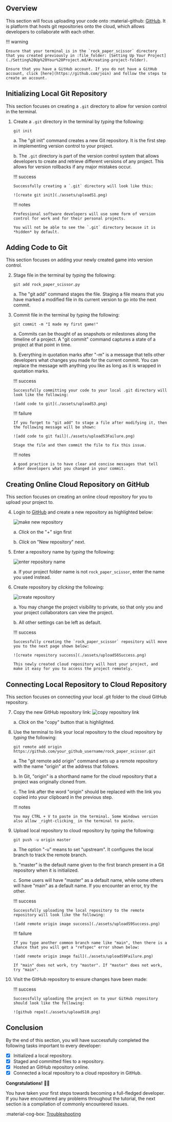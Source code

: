 ## Overview

This section will focus uploading your code onto :material-github: [GitHub](https://github.com/). It is platform that hosts git repositories onto the cloud, which allows developers to collaborate with each other.

!!! warning

    Ensure that your terminal is in the `rock_paper_scissor` directory that you created previously in :file_folder: [Setting Up Your Project](./Setting%20Up%20Your%20Project.md/#creating-project-folder).

    Ensure that you have a GitHub account. If you do not have a GitHub account, click [here](https://github.com/join) and follow the steps to create an account.

## Initializing Local Git Repository

This section focuses on creating a `.git` directory to allow for version control in the terminal.

1.  Create a `.git` directory in the terminal by _typing_ the following:

    ```
    git init
    ```

    a. The "git init" command creates a new Git repository. It is the first step in implementing version control to your project.

    b. The `.git` directory is part of the version control system that allows developers to create and retrieve different versions of any project. This allows for version rollbacks if any major mistakes occur.

    !!! success

        Successfully creating a `.git` directory will look like this:

        ![create git init](./assets/uploadS1.png)

    !!! notes

        Professional software developers will use some form of version control for work and for their personal projects.

        You will not be able to see the `.git` directory because it is *hidden* by default.

## Adding Code to Git

This section focuses on adding your newly created game into version control.

2.  Stage file in the terminal by _typing_ the following:

    ```
    git add rock_paper_scissor.py
    ```

    a. The "git add" command stages the file. Staging a file means that you have marked a modified file in its current version to go into the next commit.

3.  Commit file in the terminal by _typing_ the following:

    ```
    git commit -m "I made my first game!"
    ```

    a. Commits can be thought of as snapshots or milestones along the timeline of a project. A "git commit" command captures a state of a project at that point in time.

    b. Everything in quotation marks after "-m" is a message that tells other developers what changes you made for the current commit. You can replace the message with anything you like as long as it is wrapped in quotation marks.

    !!! success

        Successfully committing your code to your local .git directory will look like the following:

        ![add code to git](./assets/uploadS3.png)

    !!! failure

        If you forget to "git add" to stage a file after modifying it, then the following message will be shown:

        ![add code to git fail](./assets/uploadS3Failure.png)

        Stage the file and then commit the file to fix this issue.

    !!! notes

        A good practice is to have clear and concise messages that tell other developers what you changed in your commit.

## Creating Online Cloud Repository on GitHub

This section focuses on creating an online cloud repository for you to upload your project to.

4.  Login to [GitHub](https://github.com/) and create a new repository as highlighted below:

    ![make new repository](./assets/uploadS4a.png)

    a. _Click_ on the "+" sign first

    b. _Click_ on "New repository" next.

5.  Enter a repository name by _typing_ the following:

    ![enter repository name](./assets/uploadS5.png)

    a. If your project folder name is not `rock_paper_scissor`, enter the name you used instead.

6.  Create repository by _clicking_ the following:

    ![create repository](./assets/uploadS6.png)

    a. You may change the project visibility to private, so that only you and your project collaborators can view the project.

    b. All other settings can be left as default.

    !!! success

        Successfully creating the `rock_paper_scissor` repository will move you to the next page shown below:

        ![create repository success](./assets/uploadS6Success.png)

        This newly created cloud repository will host your project, and make it easy for you to access the project remotely.

## Connecting Local Repository to Cloud Repository

This section focuses on connecting your local .git folder to the cloud GitHub repository.

7.  Copy the new GitHub repository link:
    ![copy repository link](./assets/uploadS7.png)

    a. _Click_ on the "copy" button that is highlighted.

8.  Use the terminal to link your local repository to the cloud repository by _typing_ the following:

    ```
    git remote add origin https://github.com/your_github_username/rock_paper_scissor.git
    ```

    a. The "git remote add origin" command sets up a remote repository with the name "origin" at the address that follows.

    b. In Git, "origin" is a shorthand name for the cloud repository that a project was originally cloned from.

    c. The link after the word "origin" should be replaced with the link you copied into your clipboard in the previous step.

    !!! notes

        You may CTRL + V to paste in the terminal. Some Windows version also allow _right-clicking_ in the terminal to paste.

9.  Upload local repository to cloud repository by *typing* the following:

    ```
    git push -u origin master
    ```

    a. The option "-u" means to set "upstream". It configures the local branch to track the remote branch.

    b. "master" is the default name given to the first branch present in a Git repository when it is initialized.

    c. Some users will have "master" as a default name, while some others will have "main" as a default name. If you encounter an error, try the other.

    !!! success

        Successfully uploading the local repository to the remote repository will look like the following:

        ![add remote origin image success](./assets/uploadS9Success.png)

    !!! failure

        If you type another common branch name like "main", then there is a chance that you will get a "refspec" error shown below:

        ![add remote origin image fail](./assets/uploadS9Failure.png)

        If "main" does not work, try "master". If "master" does not work, try "main".

10. Visit the GitHub repository to ensure changes have been made:

    !!! success

        Successfully uploading the project on to your GitHub repository should look like the following:

        ![github repo](./assets/uploadS10.png)

## Conclusion

By the end of this section, you will have successfully completed the following tasks important to every developer:

-   [x] Initialized a local repository.
-   [x] Staged and committed files to a repository.
-   [x] Hosted an GitHub repository online.
-   [x] Connected a local repository to a cloud repository in GitHub.

**Congratulations!** 🥳🎉

You have taken your first steps towards becoming a full-fledged developer. If you have encountered any problems throughout the tutorial, the next section is a compilation of commonly encountered issues.

:material-cog-box: [Troubleshooting](Troubleshooting.md)
